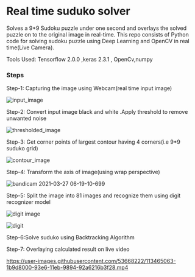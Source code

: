 # Real time suduko solver


Solves a 9*9 Sudoku puzzle under one second and overlays the solved puzzle on to the original image in real-time. This repo consists of Python code for solving sudoku puzzle using Deep Learning and OpenCV in real time(Live Camera).

Tools Used: Tensorflow 2.0.0 ,keras 2.3.1 , OpenCv,numpy


### Steps


Step-1: Capturing the image using Webcam(real time input image)

  ![input_image](https://user-images.githubusercontent.com/53668222/113464137-5ea82500-93df-11eb-93bd-8d6d8e452b50.jpg)
  
Step-2: Convert input image black and white .Apply threshold to remove unwanted noise
   
   ![thresholded_image](https://user-images.githubusercontent.com/53668222/113464256-2523e980-93e0-11eb-9cec-f55c5a1b95f7.jpg)

Step-3: Get corner points of largest contour having 4 corners(i.e 9*9 suduko grid)

   ![contour_image](https://user-images.githubusercontent.com/53668222/113464291-5e5c5980-93e0-11eb-8933-89bb62016926.jpg)

Step-4: Transform the axis of image(using wrap perspective)

   ![bandicam 2021-03-27 06-19-10-699](https://user-images.githubusercontent.com/53668222/113464458-ae87eb80-93e1-11eb-94da-e33f8d159a80.jpg)

Step-5: Split the image into 81 images and recognize them using digit recognizer model

   ![digit image](https://user-images.githubusercontent.com/53668222/113464634-0410c800-93e3-11eb-858b-dec028182b13.jpg)
   
   ![digit](https://user-images.githubusercontent.com/53668222/113465299-cf533f80-93e7-11eb-8af2-eb8d6c256cc1.jpg)
   
Step-6:Solve suduko using Backtracking Algorithm

Step-7: Overlaying calculated result on live video

   https://user-images.githubusercontent.com/53668222/113465063-1b9d8000-93e6-11eb-9894-92a6216b3f28.mp4


    
    
   



